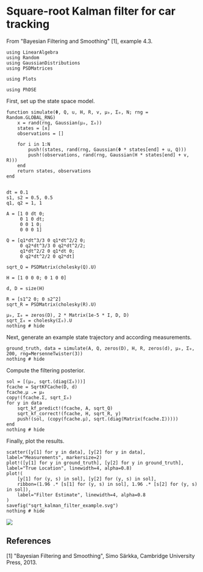 # Square-root Kalman filter for car tracking

From "Bayesian Filtering and Smoothing" [1], example 4.3.

```@example 1
using LinearAlgebra
using Random
using GaussianDistributions
using PSDMatrices

using Plots

using PhDSE
```

First, set up the state space model.

```@example 1
function simulate(Φ, Q, u, H, R, v, μ₀, Σ₀, N; rng = Random.GLOBAL_RNG)
    x = rand(rng, Gaussian(μ₀, Σ₀))
    states = [x]
    observations = []

    for i in 1:N
        push!(states, rand(rng, Gaussian(Φ * states[end] + u, Q)))
        push!(observations, rand(rng, Gaussian(H * states[end] + v, R)))
    end
    return states, observations
end


dt = 0.1
s1, s2 = 0.5, 0.5
q1, q2 = 1, 1

A = [1 0 dt 0;
     0 1 0 dt;
     0 0 1 0;
     0 0 0 1]

Q = [q1*dt^3/3 0 q1*dt^2/2 0;
     0 q2*dt^3/3 0 q2*dt^2/2;
     q1*dt^2/2 0 q1*dt 0;
     0 q2*dt^2/2 0 q2*dt]

sqrt_Q = PSDMatrix(cholesky(Q).U)

H = [1 0 0 0; 0 1 0 0]

d, D = size(H)

R = [s1^2 0; 0 s2^2]
sqrt_R = PSDMatrix(cholesky(R).U)

μ₀, Σ₀ = zeros(D), 2 * Matrix(1e-5 * I, D, D)
sqrt_Σ₀ = cholesky(Σ₀).U
nothing # hide
```

Next, generate an example state trajectory and according measurements.

```@example 1
ground_truth, data = simulate(A, Q, zeros(D), H, R, zeros(d), μ₀, Σ₀, 200, rng=MersenneTwister(3))
nothing # hide
```

Compute the filtering posterior.

```@example 1
sol = [(μ₀, sqrt.(diag(Σ₀)))]
fcache = SqrtKFCache(D, d)
fcache.μ .= μ₀
copy!(fcache.Σ, sqrt_Σ₀)
for y in data
    sqrt_kf_predict!(fcache, A, sqrt_Q)
    sqrt_kf_correct!(fcache, H, sqrt_R, y)
    push!(sol, (copy(fcache.μ), sqrt.(diag(Matrix(fcache.Σ)))))
end
nothing # hide
```

Finally, plot the results.

```@example 1
scatter([y[1] for y in data], [y[2] for y in data], label="Measurements", markersize=2)
plot!([y[1] for y in ground_truth], [y[2] for y in ground_truth], label="True Location", linewidth=4, alpha=0.8)
plot!(
    [y[1] for (y, s) in sol], [y[2] for (y, s) in sol],
    ribbon=(1.96 .* [s[1] for (y, s) in sol], 1.96 .* [s[2] for (y, s) in sol]),
    label="Filter Estimate", linewidth=4, alpha=0.8
)
savefig("sqrt_kalman_filter_example.svg")
nothing # hide
```

![](sqrt_kalman_filter_example.svg)


## References
[1] "Bayesian Filtering and Smoothing", Simo Särkka, Cambridge University Press, 2013.